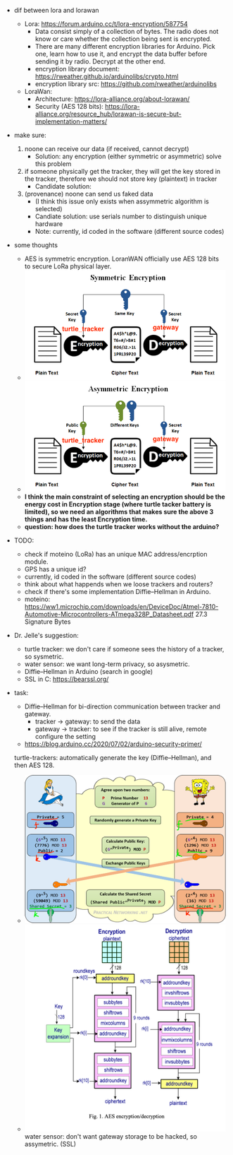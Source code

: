 - dif between lora and lorawan
	- Lora: https://forum.arduino.cc/t/lora-encryption/587754  
      - Data consist simply of a collection of bytes. The radio does not know or care whether the collection being sent is encrypted.
      - There are many different encryption libraries for Arduino. Pick one, learn how to use it, and encrypt the data buffer before sending it by radio. Decrypt at the other end.  
      - encryption library document: https://rweather.github.io/arduinolibs/crypto.html  
      - encryption library src: https://github.com/rweather/arduinolibs  
	- LoraWan: 
      - Architecture: https://lora-alliance.org/about-lorawan/ 
      - Security (AES 128 bits): https://lora-alliance.org/resource_hub/lorawan-is-secure-but-implementation-matters/

- make sure:
  1. noone can receive our data (if received, cannot decrypt)
      - Solution: any encryption (either symmetric or asymmetric) solve this problem
  2. if someone physically get the tracker, they will get the key stored in the tracker, therefore we should not store key (plaintext) in tracker  
      - Candidate solution: 
  3. (provenance) noone can send us faked data 
      - (I think this issue only exists when assymmetric algorithm is selected)
      - Candiate solution: use serials number to distinguish unique hardware
      - Note: currently, id coded in the software (different source codes) 

- some thoughts
  - AES is symmetric encryption. LoranWAN officially use AES 128 bits to secure LoRa physical layer.
  - ![](Symmetric-Encryption.png)
  - ![](Asymmetric-Encryption.png)
  - **I think the main constraint of selecting an encryption should be the energy cost in Encryption stage (where turtle tacker battery is limited), so we need an algorithms that makes sure the above 3 things and has the least Encryption time.**
  - **question: how does the turtle tracker works without the arduino?**


- TODO: 
  - check if moteino (LoRa) has an unique MAC address/encrption module.
  - GPS has a unique id?
  - currently, id coded in the software (different source codes) 
  - think about what happends when we loose trackers and routers?
  - check if there's some implementation Diffie–Hellman in Arduino.
  - moteino: 
  https://ww1.microchip.com/downloads/en/DeviceDoc/Atmel-7810-Automotive-Microcontrollers-ATmega328P_Datasheet.pdf 
  27.3 Signature Bytes

- Dr. Jelle's suggestion: 
  - turtle tracker: we don't care if someone sees the history of a tracker, so sysmetric.
  - water sensor: we want long-term privacy, so asysmetric.
  - Diffie–Hellman in Arduino (search in google)
  - SSL in C: https://bearssl.org/

- task:
  - Diffie–Hellman for bi-direction communication between tracker and gateway.
    - tracker -> gateway: to send the data 
    - gateway -> tracker: to see if the tracker is still alive, remote configure the setting
  - https://blog.arduino.cc/2020/07/02/arduino-security-primer/

  turtle-trackers: automatically generate the key (Diffie–Hellman), and then AES 128.
    - ![Diffie-Hellman](Diffie-Hellman.png)
    - ![AES 128](AES.png)
  water sensor: don't want gateway storage to be hacked, so assymetric. (SSL)
